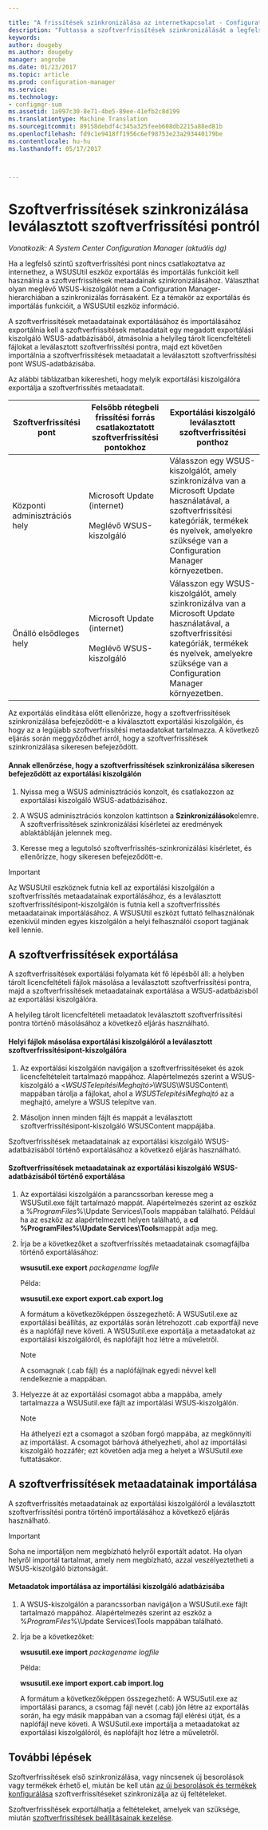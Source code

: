 ```yaml
---

title: "A frissítések szinkronizálása az internetkapcsolat - Configuration Manager |} Microsoft Docs"
description: "Futtassa a szoftverfrissítések szinkronizálását a legfelső szintű szoftverfrissítési ponton, amely nem kapcsolódik az internethez."
keywords: 
author: dougeby
ms.author: dougeby
manager: angrobe
ms.date: 01/23/2017
ms.topic: article
ms.prod: configuration-manager
ms.service: 
ms.technology:
- configmgr-sum
ms.assetid: 1a997c30-8e71-4be5-89ee-41efb2c8d199
ms.translationtype: Machine Translation
ms.sourcegitcommit: 89158debdf4c345a325feeb608db2215a88ed81b
ms.openlocfilehash: fd9c1e9418ff1956c6ef98753e23a293440179be
ms.contentlocale: hu-hu
ms.lasthandoff: 05/17/2017



---
```


# <a name="synchronize-software-updates-from-a-disconnected-software-update-point"></a>Szoftverfrissítések szinkronizálása leválasztott szoftverfrissítési pontról  

*Vonatkozik: A System Center Configuration Manager (aktuális ág)*

 Ha a legfelső szintű szoftverfrissítési pont nincs csatlakoztatva az internethez, a WSUSUtil eszköz exportálás és importálás funkcióit kell használnia a szoftverfrissítések metaadainak szinkronizálásához. Választhat olyan meglévő WSUS-kiszolgálót nem a Configuration Manager-hierarchiában a szinkronizálás forrásaként. Ez a témakör az exportálás és importálás funkcióit, a WSUSUtil eszköz információ.  

 A szoftverfrissítések metaadatainak exportálásához és importálásához exportálnia kell a szoftverfrissítések metaadatait egy megadott exportálási kiszolgáló WSUS-adatbázisából, átmásolnia a helyileg tárolt licencfeltételi fájlokat a leválasztott szoftverfrissítési pontra, majd ezt követően importálnia a szoftverfrissítések metaadatait a leválasztott szoftverfrissítési pont WSUS-adatbázisába.  

 Az alábbi táblázatban kikeresheti, hogy melyik exportálási kiszolgálóra exportálja a szoftverfrissítés metaadatait.  

|Szoftverfrissítési pont|Felsőbb rétegbeli frissítési forrás csatlakoztatott szoftverfrissítési pontokhoz|Exportálási kiszolgáló leválasztott szoftverfrissítési ponthoz|  
|---------------------------|-----------------------------------------------------------------|------------------------------------------------------------|  
|Központi adminisztrációs hely|Microsoft Update (internet)<br /><br /> Meglévő WSUS-kiszolgáló|Válasszon egy WSUS-kiszolgálót, amely szinkronizálva van a Microsoft Update használatával, a szoftverfrissítési kategóriák, termékek és nyelvek, amelyekre szüksége van a Configuration Manager környezetben.|  
|Önálló elsődleges hely|Microsoft Update (internet)<br /><br /> Meglévő WSUS-kiszolgáló|Válasszon egy WSUS-kiszolgálót, amely szinkronizálva van a Microsoft Update használatával, a szoftverfrissítési kategóriák, termékek és nyelvek, amelyekre szüksége van a Configuration Manager környezetben.|  

 Az exportálás elindítása előtt ellenőrizze, hogy a szoftverfrissítések szinkronizálása befejeződött-e a kiválasztott exportálási kiszolgálón, és hogy az a legújabb szoftverfrissítési metaadatokat tartalmazza. A következő eljárás során meggyőződhet arról, hogy a szoftverfrissítések szinkronizálása sikeresen befejeződött.  

#### <a name="to-verify-that-software-updates-synchronization-has-completed-successfully-on-the-export-server"></a>Annak ellenőrzése, hogy a szoftverfrissítések szinkronizálása sikeresen befejeződött az exportálási kiszolgálón  

1.  Nyissa meg a WSUS adminisztrációs konzolt, és csatlakozzon az exportálási kiszolgáló WSUS-adatbázisához.  

2.  A WSUS adminisztrációs konzolon kattintson a **Szinkronizálások**elemre. A szoftverfrissítések szinkronizálási kísérletei az eredmények ablaktábláján jelennek meg.  

3.  Keresse meg a legutolsó szoftverfrissítés-szinkronizálási kísérletet, és ellenőrizze, hogy sikeresen befejeződött-e.  

> [!IMPORTANT]  
>  Az WSUSUtil eszköznek futnia kell az exportálási kiszolgálón a szoftverfrissítés metaadatainak exportálásához, és a leválasztott szoftverfrissítésipont-kiszolgálón is futnia kell a szoftverfrissítés metaadatainak importálásához. A WSUSUtil eszközt futtató felhasználónak ezenkívül minden egyes kiszolgálón a helyi felhasználói csoport tagjának kell lennie.  

## <a name="export-process-for-software-updates"></a>A szoftverfrissítések exportálása  
 A szoftverfrissítések exportálási folyamata két fő lépésből áll: a helyben tárolt licencfeltételi fájlok másolása a leválasztott szoftverfrissítési pontra, majd a szoftverfrissítések metaadatainak exportálása a WSUS-adatbázisból az exportálási kiszolgálóra.  

 A helyileg tárolt licencfeltételi metaadatok leválasztott szoftverfrissítési pontra történő másolásához a következő eljárás használható.  

#### <a name="to-copy-local-files-from-the-export-server-to-the-disconnected-software-update-point-server"></a>Helyi fájlok másolása exportálási kiszolgálóról a leválasztott szoftverfrissítésipont-kiszolgálóra  

1.  Az exportálási kiszolgálón navigáljon a szoftverfrissítéseket és azok licencfeltételeit tartalmazó mappához. Alapértelmezés szerint a WSUS-kiszolgáló a <*WSUSTelepítésiMeghajtó*>\WSUS\WSUSContent\\ mappában tárolja a fájlokat, ahol a *WSUSTelepítésiMeghajtó* az a meghajtó, amelyre a WSUS telepítve van.  

2.  Másoljon innen minden fájlt és mappát a leválasztott szoftverfrissítésipont-kiszolgáló WSUSContent mappájába.  

 Szoftverfrissítések metaadatainak az exportálási kiszolgáló WSUS-adatbázisából történő exportálásához a következő eljárás használható.  

#### <a name="to-export-software-updates-metadata-from-the-wsus-database-on-the-export-server"></a>Szoftverfrissítések metaadatainak az exportálási kiszolgáló WSUS-adatbázisából történő exportálása  

1.  Az exportálási kiszolgálón a parancssorban keresse meg a WSUSutil.exe fájlt tartalmazó mappát. Alapértelmezés szerint az eszköz a %*ProgramFiles*%\Update Services\Tools mappában található. Például ha az eszköz az alapértelmezett helyen található, a **cd %ProgramFiles%\Update Services\Tools**mappát adja meg.  

2.  Írja be a következőket a szoftverfrissítés metaadatainak csomagfájlba történő exportálásához:  

     **wsusutil.exe export**  *packagename*  *logfile*  

     Példa:  

     **wsusutil.exe export export.cab export.log**  

     A formátum a következőképpen összegezhető: A WSUSutil.exe az exportálási beállítás, az exportálás során létrehozott .cab exportfájl neve és a naplófájl neve követi. A WSUSutil.exe exportálja a metaadatokat az exportálási kiszolgálóról, és naplófájlt hoz létre a műveletről.  

    > [!NOTE]  
    >  A csomagnak (.cab fájl) és a naplófájlnak egyedi névvel kell rendelkeznie a mappában.  

3.  Helyezze át az exportálási csomagot abba a mappába, amely tartalmazza a WSUSutil.exe fájlt az importálási WSUS-kiszolgálón.  

    > [!NOTE]  
    >  Ha áthelyezi ezt a csomagot a szóban forgó mappába, az megkönnyíti az importálást. A csomagot bárhová áthelyezheti, ahol az importálási kiszolgáló hozzáfér; ezt követően adja meg a helyet a WSUSutil.exe futtatásakor.  

## <a name="import-software-updates-metadata"></a>A szoftverfrissítések metaadatainak importálása  
 A szoftverfrissítés metaadatainak az exportálási kiszolgálóról a leválasztott szoftverfrissítési pontra történő importálásához a következő eljárás használható.  

> [!IMPORTANT]  
>  Soha ne importáljon nem megbízható helyről exportált adatot. Ha olyan helyről importál tartalmat, amely nem megbízható, azzal veszélyeztetheti a WSUS-kiszolgáló biztonságát.  

#### <a name="to-import-metadata-to-the-database-of-the-import-server"></a>Metaadatok importálása az importálási kiszolgáló adatbázisába  

1.  A WSUS-kiszolgálón a parancssorban navigáljon a WSUSutil.exe fájlt tartalmazó mappához. Alapértelmezés szerint az eszköz a %*ProgramFiles*%\Update Services\Tools mappában található.  

2.  Írja be a következőket:  

     **wsusutil.exe import**  *packagename*  *logfile*  

     Példa:  

     **wsusutil.exe import export.cab import.log**  

     A formátum a következőképpen összegezhető: A WSUSutil.exe az importálási parancs, a csomag fájl nevét (.cab) jön létre az exportálás során, ha egy másik mappában van a csomag fájl elérési útját, és a naplófájl neve követi. A WSUSutil.exe importálja a metaadatokat az exportálási kiszolgálóról, és naplófájlt hoz létre a műveletről.  

## <a name="next-steps"></a>További lépések
Szoftverfrissítések első szinkronizálása, vagy nincsenek új besorolások vagy termékek érhető el, miután be kell után [az új besorolások és termékek konfigurálása](configure-classifications-and-products.md) szoftverfrissítéseket szinkronizálja az új feltételeket.

Szoftverfrissítések exportálhatja a feltételeket, amelyek van szüksége, miután [szoftverfrissítések beállításainak kezelése](manage-settings-for-software-updates.md).  

